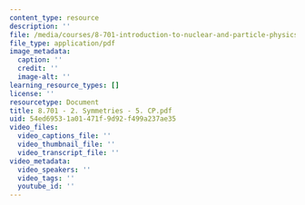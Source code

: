 ```yaml
---
content_type: resource
description: ''
file: /media/courses/8-701-introduction-to-nuclear-and-particle-physics-fall-2020/8701-2-symmetries-5-cp.pdf
file_type: application/pdf
image_metadata:
  caption: ''
  credit: ''
  image-alt: ''
learning_resource_types: []
license: ''
resourcetype: Document
title: 8.701 - 2. Symmetries - 5. CP.pdf
uid: 54ed6953-1a01-471f-9d92-f499a237ae35
video_files:
  video_captions_file: ''
  video_thumbnail_file: ''
  video_transcript_file: ''
video_metadata:
  video_speakers: ''
  video_tags: ''
  youtube_id: ''
---
```

